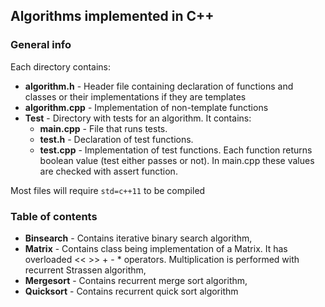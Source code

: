 ## Algorithms implemented in C++

### General info

Each directory contains:
- **algorithm.h** - Header file containing declaration of functions and classes or their implementations if they are templates
- **algorithm.cpp** - Implementation of non-template functions
- **Test** - Directory with tests for an algorithm. It contains:
  - **main.cpp** - File that runs tests. 
  - **test.h** - Declaration of test functions.
  - **test.cpp** - Implementation of test functions. Each function returns boolean value (test either passes or not). In main.cpp these values are checked with assert function.
  
Most files will require `std=c++11` to be compiled

### Table of contents

- **Binsearch** - Contains iterative binary search algorithm,
- **Matrix** - Contains class being implementation of a Matrix. It has overloaded << >> + - * operators. Multiplication is performed with recurrent Strassen algorithm,
- **Mergesort** - Contains recurrent merge sort algorithm,
- **Quicksort** - Contains recurrent quick sort algorithm
